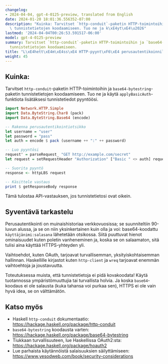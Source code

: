 ```yaml
---
changelog:
- 2024-04-04, gpt-4-0125-preview, translated from English
date: 2024-01-20 18:01:36.556352-07:00
description: "Kuinka: Tarvitset `http-conduit`-paketin HTTP-toimintoihin ja `base64-bytestring`-paketin\
  \ tunnistetietojen koodaamiseen. Tuo ne ja k\xE4yt\xE4\u2026"
lastmod: '2024-04-04T00:26:53.591517-06:00'
model: gpt-4-0125-preview
summary: Tarvitset `http-conduit`-paketin HTTP-toimintoihin ja `base64-bytestring`-paketin
  tunnistetietojen koodaamiseen.
title: "L\xE4hett\xE4m\xE4ss\xE4 HTTP-pyynt\xF6\xE4 perusautentikoinnilla"
weight: 45
---
```


## Kuinka:
Tarvitset `http-conduit`-paketin HTTP-toimintoihin ja `base64-bytestring`-paketin tunnistetietojen koodaamiseen. Tuo ne ja käytä `applyBasicAuth`-funktiota lisätäksesi tunnistetiedot pyyntöösi.

```Haskell
import Network.HTTP.Simple
import Data.ByteString.Char8 (pack)
import Data.ByteString.Base64 (encode)

-- Rakenna perusautentikointiotsikko
let username = "user"
let password = "pass"
let auth = encode $ pack (username ++ ":" ++ password)

-- Luo pyyntösi
request' = parseRequest_ "GET http://example.com/secret"
let request = setRequestHeader "Authorization" ["Basic " <> auth] request'

-- Suorita pyyntö
response <- httpLBS request

-- Käsittele vastaus
print $ getResponseBody response
```

Tämä tulostaa API-vastauksen, jos tunnistetietosi ovat oikein.

## Syventävä tarkastelu
Perusautentikointi on muinaishistoriaa verkkovuosissa; se suunniteltiin 90-luvun alussa, ja se on niin yksinkertainen kuin olla ja voi: base64-koodattu `käyttäjänimi:salasana` lähetetään otsikossa. Siitä puuttuvat hienot ominaisuudet kuten poletin vanheneminen ja, koska se on salaamaton, sitä tulisi aina käyttää HTTPS-yhteyden yli.

Vaihtoehdot, kuten OAuth, tarjoavat turvallisemman, yksityiskohtaisemman hallinnan. Haskellille kirjastot kuten `http-client` ja `wreq` tarjoavat enemmän vaihtoehtoja ja joustavuutta.

Toteutuksessa muista, että tunnistetietoja ei pidä kovakoodata! Käytä tuotannossa ympäristömuuttujia tai turvallista holvia. Ja koska `base64`-koodaus ei ole salausta (kuka tahansa voi purkaa sen), HTTPS ei ole vain hyvä idea, se on välttämätön.

## Katso myös
- Haskell `http-conduit` dokumentaatio: https://hackage.haskell.org/package/http-conduit
- `base64-bytestring` koodausta varten: https://hackage.haskell.org/package/base64-bytestring
- Tiukkaan turvallisuuteen, lue Haskellissa OAuth2:sta: https://hackage.haskell.org/package/hoauth2
- Lue parhaista käytännöistä salaisuuksien säilyttämiseen: https://www.yesodweb.com/book/security-considerations
